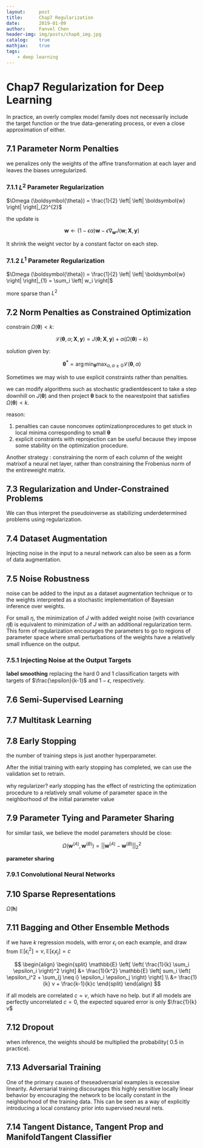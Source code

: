 ```yaml
---
layout:     post
title:      Chap7 Regularization
date:       2019-01-09
author:     Fanvel Chen
header-img: img/posts/chap6_img.jpg
catalog:    true
mathjax:    true
tags:
    - deep learning
---
```


# Chap7 Regularization for Deep Learning

In practice, an overly complex model family does not necessarily include the target function or the true data-generating process, or even a close approximation of either.

## 7.1 Parameter Norm Penalties

we penalizes only the weights of the aﬃne transformation at each layer and leaves the biases unregularized.

### 7.1.1 $L^2$ Parameter Regularization

$\Omega (\boldsymbol{\theta}) = \frac{1}{2} \left| \left| \boldsymbol{w} \right| \right|_{2}^{2}$

the update is

$$
\boldsymbol{w} \gets (1-\epsilon \alpha)\boldsymbol{w} - \epsilon \nabla_{\boldsymbol{w}} J(\boldsymbol{w};\boldsymbol{X},\boldsymbol{y})
$$

It shrink the weight vector by a constant factor on each step.

### 7.1.2 $L^1$ Parameter Regularization

$\Omega (\boldsymbol{\theta}) = \frac{1}{2} \left| \left| \boldsymbol{w} \right| \right|_{1} = \sum_i \left| w_i  \right|$

more sparse than $L^2$

## 7.2 Norm Penalties as Constrained Optimization

constrain $\Omega (\boldsymbol{\theta}) < k$:

$$
\mathcal{L}(\boldsymbol{\theta},\alpha; \boldsymbol{X},\boldsymbol{y}) = J(\boldsymbol{\theta}; \boldsymbol{X},\boldsymbol{y}) + \alpha (\Omega (\boldsymbol{\theta}) - k)
$$

solution given by:

$$
\boldsymbol{\theta^{*}} = \arg \min_{\boldsymbol{\theta}} \max_{\alpha, \alpha \geq 0} \mathcal{L}(\boldsymbol{\theta},\alpha)
$$

Sometimes we may wish to use explicit constraints rather than penalties.

we can modify algorithms such as stochastic gradientdescent to take a step downhill on $J(\boldsymbol{\theta})$ and then project $\boldsymbol{\theta}$ back to the nearestpoint that satisﬁes $\Omega (\boldsymbol{\theta})< k$.

reason:

1. penalties can cause nonconvex optimizationprocedures to get stuck in local minima corresponding to small $\boldsymbol{\theta}$
2. explicit constraints with reprojection can be useful because they impose some stability on the optimization procedure.

Another strategy : constraining the norm of each column of the weight matrixof a neural net layer, rather than constraining the Frobenius norm of the entireweight matrix.

## 7.3 Regularization and Under-Constrained Problems

We can thus interpret the pseudoinverse as stabilizing underdetermined problems using regularization.

## 7.4 Dataset Augmentation

Injecting noise in the input to a neural network can also be seen as a form of data augmentation.

## 7.5 Noise Robustness

noise can be added to the input as a dataset augmentation technique or to the weights interpreted as a stochastic implementation of Bayesian inference over weights.

For small $\eta$, the minimization of $J$ with added weight noise (with covariance $\eta \boldsymbol{I}$) is equivalent to minimization of $J$ with an additional regularization term. This form of regularization encourages the parameters to go to regions of parameter space where small perturbations of the weights have a relatively small inﬂuence on the output.

### 7.5.1 Injecting Noise at the Output Targets

**label smoothing** replacing the hard 0 and 1 classiﬁcation targets with targets of $\frac{\epsilon}{k-1}$ and $1-\epsilon$, respectively.

## 7.6 Semi-Supervised Learning

## 7.7 Multitask Learning

## 7.8 Early Stopping

the number of training steps is just another hyperparameter.

After the initial training with early stopping has completed, we can use the validation set to retrain.

why regularizer? early stopping has the eﬀect of restricting the optimization procedure to a relatively small volume of parameter space in the neighborhood of the initial parameter value

## 7.9 Parameter Tying and Parameter Sharing

for similar task, we believe the model parameters should be close:

$$
\Omega (\boldsymbol{w}^{(A)},\boldsymbol{w}^{(B)}) = \left| \left| \boldsymbol{w}^{(A)} - \boldsymbol{w}^{(B)}  \right| \right|_{2}^{2}
$$

**parameter sharing**

### 7.9.1 Convolutional Neural Networks

## 7.10 Sparse Representations

$\Omega (\boldsymbol{h})$

## 7.11 Bagging and Other Ensemble Methods

if we have $k$ regression models, with error $\epsilon_i$ on each example, and draw from $\mathbb{E} [\epsilon_i^2] = v, \mathbb{E} [\epsilon_i \epsilon_j] = c$

$$
\begin{align}
\begin{split}
\mathbb{E} \left[ \left( \frac{1}{k} \sum_i \epsilon_i  \right)^2 \right]  &= \frac{1}{k^2} \mathbb{E} \left[  sum_i \left( \epsilon_i^2 + \sum_{j \neq i} \epsilon_i \epsilon_j \right) \right] \\
&= \frac{1}{k} v + \frac{k-1}{k}c
\end{split}
\end{align}
$$

if all models are correlated $c = v$, which have no help. but if all models are perfectly uncorrelated $c = 0$, the expected squared error is only $\frac{1}{k} v$

## 7.12 Dropout

when inference, the weights should be multiplied the probability( 0.5 in practice).

## 7.13 Adversarial Training

One of the primary causes of theseadversarial examples is excessive linearity. Adversarial training discourages this highly sensitive locally linear behavior by encouraging the network to be locally constant in the neighborhood of the training data. This can be seen as a way of explicitly introducing a local constancy prior into supervised neural nets.

## 7.14 Tangent Distance, Tangent Prop and ManifoldTangent Classiﬁer

